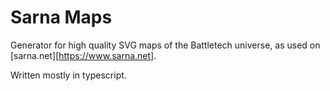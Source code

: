 # Sarna Maps

Generator for high quality SVG maps of the Battletech universe, as used on
[sarna.net][https://www.sarna.net].

Written mostly in typescript.
